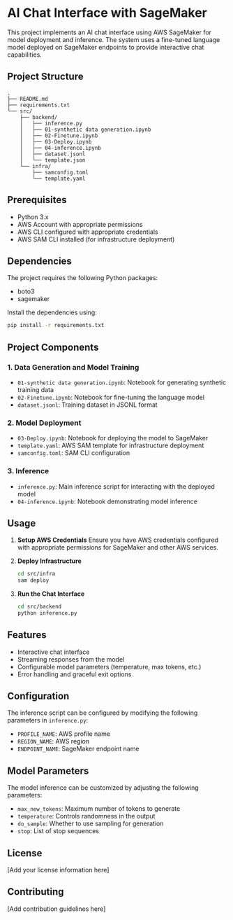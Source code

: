 # AI Chat Interface with SageMaker

This project implements an AI chat interface using AWS SageMaker for model deployment and inference. The system uses a fine-tuned language model deployed on SageMaker endpoints to provide interactive chat capabilities.

## Project Structure

```
.
├── README.md
├── requirements.txt
└── src/
    ├── backend/
    │   ├── inference.py
    │   ├── 01-synthetic data generation.ipynb
    │   ├── 02-Finetune.ipynb
    │   ├── 03-Deploy.ipynb
    │   ├── 04-inference.ipynb
    │   ├── dataset.jsonl
    │   └── template.json
    └── infra/
        ├── samconfig.toml
        └── template.yaml
```

## Prerequisites

- Python 3.x
- AWS Account with appropriate permissions
- AWS CLI configured with appropriate credentials
- AWS SAM CLI installed (for infrastructure deployment)

## Dependencies

The project requires the following Python packages:
- boto3
- sagemaker

Install the dependencies using:
```bash
pip install -r requirements.txt
```

## Project Components

### 1. Data Generation and Model Training
- `01-synthetic data generation.ipynb`: Notebook for generating synthetic training data
- `02-Finetune.ipynb`: Notebook for fine-tuning the language model
- `dataset.jsonl`: Training dataset in JSONL format

### 2. Model Deployment
- `03-Deploy.ipynb`: Notebook for deploying the model to SageMaker
- `template.yaml`: AWS SAM template for infrastructure deployment
- `samconfig.toml`: SAM CLI configuration

### 3. Inference
- `inference.py`: Main inference script for interacting with the deployed model
- `04-inference.ipynb`: Notebook demonstrating model inference

## Usage

1. **Setup AWS Credentials**
   Ensure you have AWS credentials configured with appropriate permissions for SageMaker and other AWS services.

2. **Deploy Infrastructure**
   ```bash
   cd src/infra
   sam deploy
   ```

3. **Run the Chat Interface**
   ```bash
   cd src/backend
   python inference.py
   ```

## Features

- Interactive chat interface
- Streaming responses from the model
- Configurable model parameters (temperature, max tokens, etc.)
- Error handling and graceful exit options

## Configuration

The inference script can be configured by modifying the following parameters in `inference.py`:
- `PROFILE_NAME`: AWS profile name
- `REGION_NAME`: AWS region
- `ENDPOINT_NAME`: SageMaker endpoint name

## Model Parameters

The model inference can be customized by adjusting the following parameters:
- `max_new_tokens`: Maximum number of tokens to generate
- `temperature`: Controls randomness in the output
- `do_sample`: Whether to use sampling for generation
- `stop`: List of stop sequences

## License

[Add your license information here]

## Contributing

[Add contribution guidelines here]
